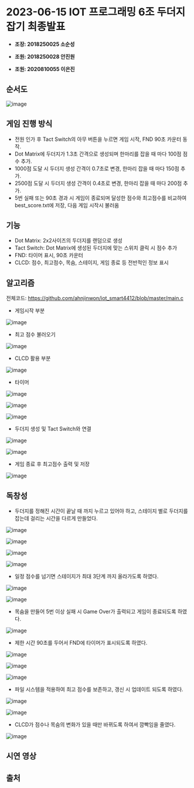 # 2023-06-15 IOT 프로그래밍 6조 두더지 잡기 최종발표

*   **조장: 2018250025 소순성**


*   **조원: 2018250028 안진원**
*   **조원: 2020810055 이은진**

## 순서도
![image](https://github.com/ahnjinwon/iot_smart4412/assets/99155067/569c8270-aedc-49c0-bd46-4c29bfec9e34)

## 게임 진행 방식

* 전원 인가 후 Tact Switch의 아무 버튼을 누르면 게임 시작, FND 90초 카운터 동작.
* Dot Matrix에 두더지가 1.3초 간격으로 생성되며 한마리를 잡을 때 마다 100점 점수 추가.
* 1000점 도달 시 두더지 생성 간격이 0.7초로 변경, 한마리 잡을 때 마다 150점 추가.
* 2500점 도달 시 두더지 생성 간격이 0.4초로 변경, 한마리 잡을 때 마다 200점 추가.
* 5번 실패 또는 90초 경과 시 게임이 종료되며 달성한 점수와 최고점수를 비교하여 best_score.txt에 저장, 다음 게임 시작시 불러옴

## 기능
* Dot Matrix: 2x2사이즈의 두더지를 랜덤으로 생성
* Tact Switch: Dot Matrix에 생성된 두더지에 맞는 스위치 클릭 시 점수 추가
* FND: 타이머 표시, 90초 카운터
* CLCD: 점수, 최고점수, 목숨, 스테이지, 게임 종료 등 전반적인 정보 표시

## 알고리즘

전체코드: https://github.com/ahnjinwon/iot_smart4412/blob/master/main.c

* 게임시작 부분

![image](https://github.com/ahnjinwon/iot_smart4412/assets/99155067/74659e63-b8cc-49bb-8d0b-aec50c9e401e)

* 최고 점수 불러오기

![image](https://github.com/ahnjinwon/iot_smart4412/assets/99155067/0bf68a33-993e-4ca7-96a4-aa79e87baa6c)

* CLCD 활용 부분

![image](https://github.com/ahnjinwon/iot_smart4412/assets/99155067/0824821b-620e-4a3f-82aa-4539a3b3f6cb)

* 타이머

![image](https://github.com/ahnjinwon/iot_smart4412/assets/99155067/990ab3a7-44c5-4adc-87e9-971ef54c7468)

![image](https://github.com/ahnjinwon/iot_smart4412/assets/99155067/8181ecea-ad55-484d-98ae-4322077ef871)

![image](https://github.com/ahnjinwon/iot_smart4412/assets/99155067/eca67f9e-0143-46cd-8722-706d969a776d)


* 두더지 생성 및 Tact Switch와 연결

![image](https://github.com/ahnjinwon/iot_smart4412/assets/99155067/95ac00dd-3c44-4e98-a825-afdcda0700ec)

![image](https://github.com/ahnjinwon/iot_smart4412/assets/99155067/2d0c9d28-e409-49bd-8164-5093cfdd2bb7)

* 게임 종료 후 최고점수 출력 및 저장

![image](https://github.com/ahnjinwon/iot_smart4412/assets/99155067/46d05e2b-277e-4887-adc6-3c28d2cd23f1)

## 독창성
* 두더지를 정해진 시간이 끝날 때 까지 누르고 있어야 하고, 스테이지 별로 두더지를 잡는데 걸리는 시간을 다르게 만들었다.

![image](https://github.com/ahnjinwon/iot_smart4412/assets/99155067/b3a84cb4-e4d7-4612-b5e3-ef3e03de76e1)

![image](https://github.com/ahnjinwon/iot_smart4412/assets/99155067/7df0efe0-a566-42ad-aad5-d85e632539a9)

![image](https://github.com/ahnjinwon/iot_smart4412/assets/99155067/af9f2bae-ff54-4d31-827e-f8d6105ac6f3)

![image](https://github.com/ahnjinwon/iot_smart4412/assets/99155067/f9658389-1d50-45d6-8d42-09f1f860ef73)



*  일정 점수를 넘기면 스테이지가 최대 3단계 까지 올라가도록 하였다.

![image](https://github.com/ahnjinwon/iot_smart4412/assets/99155067/812d79e3-35f5-494d-9943-3262e3fbfba1)

![image](https://github.com/ahnjinwon/iot_smart4412/assets/99155067/040cacab-25d1-46a6-9ba7-c8292e5e6724)


* 목숨을 만들어 5번 이상 실패 시 Game Over가 출력되고 게임이 종료되도록 하였다.

![image](https://github.com/ahnjinwon/iot_smart4412/assets/99155067/3a4acc91-5e09-4d26-8462-0cd23899f8e8)

* 제한 시간 90초를 두어서 FND에 타이머가 표시되도록 하였다.

![image](https://github.com/ahnjinwon/iot_smart4412/assets/99155067/2ea1a0bd-80db-4570-b9ed-7ffe72c2938a)

![image](https://github.com/ahnjinwon/iot_smart4412/assets/99155067/228f13d1-8d6b-45c3-add7-e122736206fc)

![image](https://github.com/ahnjinwon/iot_smart4412/assets/99155067/b9b08a3e-380b-4e2f-aea9-37d593ba6226)

* 파일 시스템을 적용하여 최고 점수를 보존하고, 갱신 시 업데이트 되도록 하였다.

![image](https://github.com/ahnjinwon/iot_smart4412/assets/99155067/557842c3-fd07-4de8-a939-99415c9a09c1)

![image](https://github.com/ahnjinwon/iot_smart4412/assets/99155067/3db800ea-dbc6-4976-87cf-a5a876128a5a)

* CLCD가 점수나 목숨의 변화가 있을 때만 바뀌도록 하여서 깜빡임을 줄였다.

![image](https://github.com/ahnjinwon/iot_smart4412/assets/99155067/4eba9b40-2dfb-4100-a0f5-8f7e30a26bc1)


## 시연 영상


## 출처
